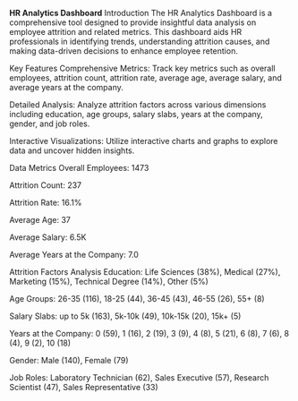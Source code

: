 **HR Analytics Dashboard**
Introduction
The HR Analytics Dashboard is a comprehensive tool designed to provide insightful data analysis on employee attrition and related metrics. This dashboard aids HR professionals in identifying trends, understanding attrition causes, and making data-driven decisions to enhance employee retention.

Key Features
Comprehensive Metrics: Track key metrics such as overall employees, attrition count, attrition rate, average age, average salary, and average years at the company.

Detailed Analysis: Analyze attrition factors across various dimensions including education, age groups, salary slabs, years at the company, gender, and job roles.

Interactive Visualizations: Utilize interactive charts and graphs to explore data and uncover hidden insights.

Data Metrics
Overall Employees: 1473

Attrition Count: 237

Attrition Rate: 16.1%

Average Age: 37

Average Salary: 6.5K

Average Years at the Company: 7.0

Attrition Factors Analysis
Education: Life Sciences (38%), Medical (27%), Marketing (15%), Technical Degree (14%), Other (5%)

Age Groups: 26-35 (116), 18-25 (44), 36-45 (43), 46-55 (26), 55+ (8)

Salary Slabs: up to 5k (163), 5k-10k (49), 10k-15k (20), 15k+ (5)

Years at the Company: 0 (59), 1 (16), 2 (19), 3 (9), 4 (8), 5 (21), 6 (8), 7 (6), 8 (4), 9 (2), 10 (18)

Gender: Male (140), Female (79)

Job Roles: Laboratory Technician (62), Sales Executive (57), Research Scientist (47), Sales Representative (33)
